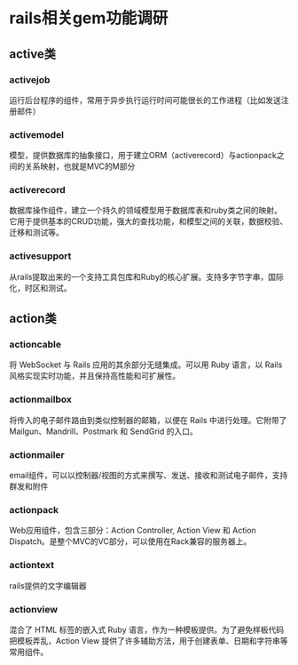 # rails相关gem功能调研
## active类
### activejob
运行后台程序的组件，常用于异步执行运行时间可能很长的工作进程（比如发送注册邮件）

### activemodel
模型，提供数据库的抽象接口，用于建立ORM（activerecord）与actionpack之间的关系映射，也就是MVC的M部分

### activerecord
数据库操作组件，建立一个持久的领域模型用于数据库表和ruby类之间的映射。它用于提供基本的CRUD功能，强大的查找功能，和模型之间的关联，数据校验、迁移和测试等。

### activesupport
从rails提取出来的一个支持工具包库和Ruby的核心扩展。支持多字节字串，国际化，时区和测试。

## action类
### actioncable
将 WebSocket 与 Rails 应用的其余部分无缝集成。可以用 Ruby 语言，以 Rails 风格实现实时功能，并且保持高性能和可扩展性。

### actionmailbox
将传入的电子邮件路由到类似控制器的邮箱，以便在 Rails 中进行处理。它附带了 Mailgun、Mandrill、Postmark 和 SendGrid 的入口。

### actionmailer
email组件，可以以控制器/视图的方式来撰写、发送、接收和测试电子邮件，支持群发和附件

### actionpack
Web应用组件，包含三部分：Action Controller, Action View 和 Action Dispatch。是整个MVC的VC部分，可以使用在Rack兼容的服务器上。

### actiontext
rails提供的文字编辑器

### actionview
混合了 HTML 标签的嵌入式 Ruby 语言，作为一种模板提供。为了避免样板代码把模板弄乱，Action View 提供了许多辅助方法，用于创建表单、日期和字符串等常用组件。
